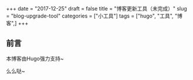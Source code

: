 +++
date = "2017-12-25"
draft = false
title = "博客更新工具（未完成）"
slug = "blog-upgrade-tool"
categories = ["小工具"]
tags = ["hugo", "工具", "博客",]
+++

## 前言

本博客由Hugo强力支持~

么么哒~
